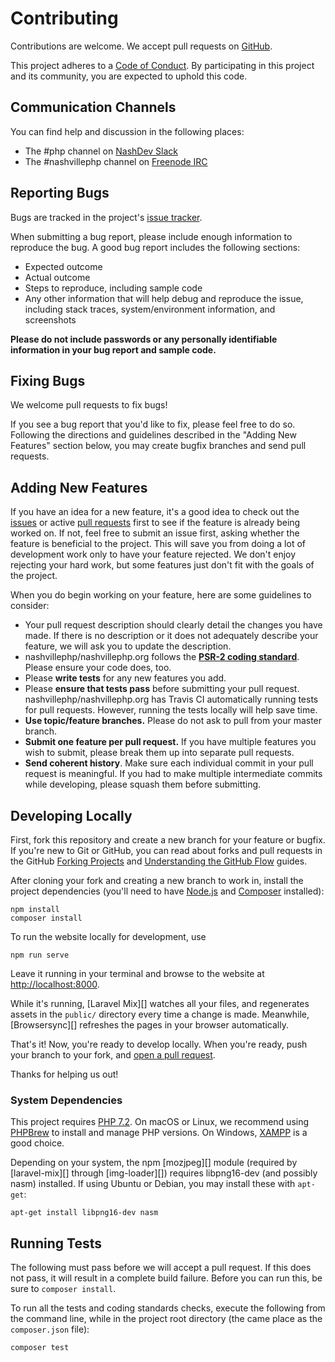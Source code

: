 # Contributing

Contributions are welcome. We accept pull requests on [GitHub](https://github.com/nashvillephp/nashvillephp.org).

This project adheres to a [Code of Conduct](https://github.com/nashvillephp/policies). By participating in this project and its community, you are expected to uphold this code.

## Communication Channels

You can find help and discussion in the following places:

* The #php channel on [NashDev Slack](http://nashdev.com)
* The #nashvillephp channel on [Freenode IRC](http://webchat.freenode.net/?channels=%23nashvillephp)

## Reporting Bugs

Bugs are tracked in the project's [issue tracker](https://github.com/nashvillephp/nashvillephp.org/issues).

When submitting a bug report, please include enough information to reproduce the bug. A good bug report includes the following sections:

* Expected outcome
* Actual outcome
* Steps to reproduce, including sample code
* Any other information that will help debug and reproduce the issue, including stack traces, system/environment information, and screenshots

**Please do not include passwords or any personally identifiable information in your bug report and sample code.**

## Fixing Bugs

We welcome pull requests to fix bugs!

If you see a bug report that you'd like to fix, please feel free to do so. Following the directions and guidelines described in the "Adding New Features" section below, you may create bugfix branches and send pull requests.

## Adding New Features

If you have an idea for a new feature, it's a good idea to check out the [issues](https://github.com/nashvillephp/nashvillephp.org/issues) or active [pull requests](https://github.com/nashvillephp/nashvillephp.org/pulls) first to see if the feature is already being worked on. If not, feel free to submit an issue first, asking whether the feature is beneficial to the project. This will save you from doing a lot of development work only to have your feature rejected. We don't enjoy rejecting your hard work, but some features just don't fit with the goals of the project.

When you do begin working on your feature, here are some guidelines to consider:

* Your pull request description should clearly detail the changes you have made. If there is no description or it does not adequately describe your feature, we will ask you to update the description.
* nashvillephp/nashvillephp.org follows the **[PSR-2 coding standard](http://www.php-fig.org/psr/psr-2/)**. Please ensure your code does, too.
* Please **write tests** for any new features you add.
* Please **ensure that tests pass** before submitting your pull request. nashvillephp/nashvillephp.org has Travis CI automatically running tests for pull requests. However, running the tests locally will help save time.
* **Use topic/feature branches.** Please do not ask to pull from your master branch.
* **Submit one feature per pull request.** If you have multiple features you wish to submit, please break them up into separate pull requests.
* **Send coherent history**. Make sure each individual commit in your pull request is meaningful. If you had to make multiple intermediate commits while developing, please squash them before submitting.

## Developing Locally

First, fork this repository and create a new branch for your feature or bugfix.
If you're new to Git or GitHub, you can read about forks and pull requests in
the GitHub [Forking Projects][] and [Understanding the GitHub Flow][] guides.

After cloning your fork and creating a new branch to work in, install the
project dependencies (you'll need to have [Node.js][] and [Composer][]
installed):

    npm install
    composer install

To run the website locally for development, use

    npm run serve

Leave it running in your terminal and browse to the website at
<http://localhost:8000>.

While it's running, [Laravel Mix][] watches all your files, and regenerates
assets in the `public/` directory every time a change is made. Meanwhile,
[Browsersync][] refreshes the pages in your browser automatically.

That's it! Now, you're ready to develop locally. When you're ready, push your
branch to your fork, and [open a pull request][].

Thanks for helping us out!

### System Dependencies

This project requires [PHP 7.2][]. On macOS or Linux, we recommend using
[PHPBrew][] to install and manage PHP versions. On Windows, [XAMPP][] is a
good choice.

Depending on your system, the npm [mozjpeg][] module (required by [laravel-mix][]
through [img-loader][]) requires libpng16-dev (and possibly nasm) installed. If
using Ubuntu or Debian, you may install these with `apt-get`:

    apt-get install libpng16-dev nasm

## Running Tests

The following must pass before we will accept a pull request. If this does not pass, it will result in a complete build failure. Before you can run this, be sure to `composer install`.

To run all the tests and coding standards checks, execute the following from the command line, while in the project root directory (the came place as the `composer.json` file):

    composer test


[forking projects]: https://guides.github.com/activities/forking/
[understanding the github flow]: https://guides.github.com/introduction/flow/
[open a pull request]: https://help.github.com/articles/creating-a-pull-request-from-a-fork/
[node.js]: https://nodejs.org/
[composer]: https://getcomposer.org/
[php 7.2]: http://php.net/
[phpbrew]: http://phpbrew.github.io/phpbrew/
[xampp]: https://www.apachefriends.org/index.html
